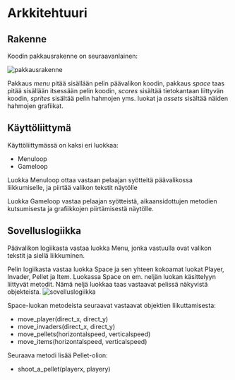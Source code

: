 # Arkkitehtuuri
## Rakenne
Koodin pakkausrakenne on seuraavanlainen:

![pakkausrakenne](https://user-images.githubusercontent.com/101888699/165992663-a54020b7-4ad2-495d-81a3-7a8b0f4a85a8.png)

Pakkaus *menu* pitää sisällään pelin päävalikon koodin, pakkaus *space* taas pitää sisällään itsessään pelin koodin, *scores* sisältää tietokantaan liittyvän koodin, *sprites* sisältää pelin hahmojen yms. luokat ja *assets* sisältää näiden hahmojen grafiikat.

## Käyttöliittymä
Käyttöliittymässä on kaksi eri luokkaa:
- Menuloop
- Gameloop

Luokka Menuloop ottaa vastaan pelaajan syötteitä päävalikossa liikkumiselle, ja piirtää valikon tekstit näytölle

Luokka Gameloop vastaa pelaajan syötteistä, aikaansidottujen metodien kutsumisesta ja grafiikkojen piirtämisestä näytölle.

## Sovelluslogiikka
Päävalikon logiikasta vastaa luokka Menu, jonka vastuulla ovat valikon tekstit ja siellä liikkuminen.

Pelin logiikasta vastaa luokka Space ja sen yhteen kokoamat luokat Player, Invader, Pellet ja Item. Luokassa Space on em. neljän luokan käsittelyyn liittyvät metodit. Nämä neljä luokkaa taas vastaavat pelissä näkyvistä objekteista.
![sovelluslogiikka](https://user-images.githubusercontent.com/101888699/165995948-37d7e74e-38e6-4330-a0eb-8e85f87b5edf.png)

Space-luokan metodeista seuraavat vastaavat objektien liikuttamisesta:
- move_player(direct_x, direct_y)
- move_invaders(direct_x, direct_y)
- move_pellets(horizontalspeed, verticalspeed)
- move_items(horizontalspeed, verticalspeed)

Seuraava metodi lisää Pellet-olion:
- shoot_a_pellet(playerx, playery)

